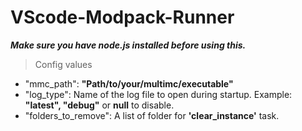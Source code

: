 # VScode-Modpack-Runner

***Make sure you have node.js installed before using this.***

> Config values
- "mmc_path": **"Path/to/your/multimc/executable"**
- "log_type": Name of the log file to open during startup. Example: **"latest", "debug"** or **null** to disable.
- "folders_to_remove": A list of folder for **'clear_instance'** task.
